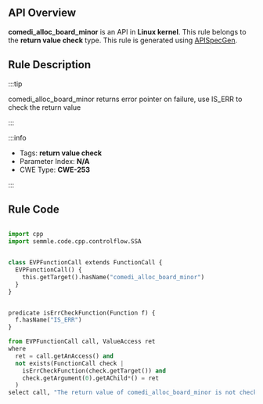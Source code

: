 ---
---


## API Overview
**comedi_alloc_board_minor** is an API in **Linux kernel**. This rule belongs to the **return value check** type. This rule is generated using [APISpecGen](../../tools/APISpecGen).
## Rule Description

:::tip

comedi_alloc_board_minor returns error pointer on failure, use IS_ERR to check the return value

:::

:::info

- Tags: **return value check**
- Parameter Index: **N/A**
- CWE Type: **CWE-253**

:::

## Rule Code
```python

import cpp
import semmle.code.cpp.controlflow.SSA


class EVPFunctionCall extends FunctionCall {
  EVPFunctionCall() {
    this.getTarget().hasName("comedi_alloc_board_minor")
  }
}


predicate isErrCheckFunction(Function f) {
  f.hasName("IS_ERR") 
}

from EVPFunctionCall call, ValueAccess ret
where
  ret = call.getAnAccess() and
  not exists(FunctionCall check |
    isErrCheckFunction(check.getTarget()) and
    check.getArgument(0).getAChild*() = ret
  )
select call, "The return value of comedi_alloc_board_minor is not checked with IS_ERR."
    
```